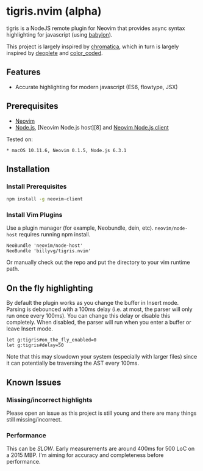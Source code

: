 # tigris.nvim (alpha)

tigris is a NodeJS remote plugin for Neovim that provides async syntax highlighting for
javascript (using [babylon][7]).

This project is largely inspired by [chromatica][1], which in turn is largely inspired by
[deoplete][2] and [color_coded][3].

## Features

* Accurate highlighting for modern javascript (ES6, flowtype, JSX)

## Prerequisites

* [Neovim][4]
* [Node.js][5], [Neovim Node.js host][8] and [Neovim Node.js client][6]

Tested on:

    * macOS 10.11.6, Neovim 0.1.5, Node.js 6.3.1

## Installation

### Install Prerequisites

```bash
npm install -g neovim-client
```

### Install Vim Plugins

Use a plugin manager (for example, Neobundle, dein, etc). `neovim/node-host` requires running npm install.

```vim
NeoBundle 'neovim/node-host'
NeoBundle 'billyvg/tigris.nvim'
```

Or manually check out the repo and put the directory to your vim runtime path.

## On the fly highlighting
By default the plugin works as you change the buffer in Insert mode. Parsing is debounced with a 100ms delay (i.e. at most,
the parser will only run once every 100ms). You can change this delay or disable this completely. When disabled, the
parser will run when you enter a buffer or leave Insert mode.

```vim
let g:tigris#on_the_fly_enabled=0
let g:tigris#delay=50
```

Note that this may slowdown your system (especially with larger files) since it can potentially
be traversing the AST every 100ms.


## Known Issues
### Missing/incorrect highlights
Please open an issue as this project is still young and there are many things still missing/incorrect.

### Performance
This can be *SLOW*. Early measurements are around 400ms for 500 LoC on a 2015 MBP. I'm aiming for accuracy and completeness
before performance.

[1]: https://github.com/arakashic/chromatica.nvim
[2]: https://github.com/Shougo/deoplete.nvim
[3]: https://github.com/jeaye/color_coded
[4]: https://neovim.io
[5]: https://nodejs.org/en/
[6]: https://github.com/neovim/node-client
[7]: https://github.com/babel/babylon
